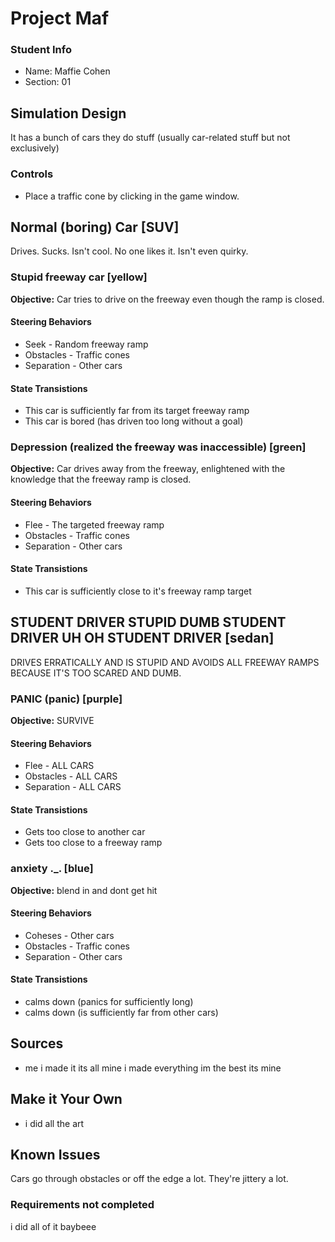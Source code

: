 # Project Maf

### Student Info

-   Name: Maffie Cohen
-   Section: 01

## Simulation Design

It has a bunch of cars they do stuff (usually car-related stuff but not exclusively)

### Controls

-   Place a traffic cone by clicking in the game window.

## Normal (boring) Car \[SUV\]

Drives. Sucks. Isn't cool. No one likes it. Isn't even quirky.

### Stupid freeway car \[yellow\]

**Objective:** Car tries to drive on the freeway even though the ramp is closed.

#### Steering Behaviors

- Seek - Random freeway ramp
- Obstacles - Traffic cones
- Separation - Other cars
   
#### State Transistions

- This car is sufficiently far from its target freeway ramp
- This car is bored (has driven too long without a goal)
   
### Depression (realized the freeway was inaccessible) \[green\]

**Objective:** Car drives away from the freeway, enlightened with the knowledge that the freeway ramp is closed.

#### Steering Behaviors

- Flee - The targeted freeway ramp
- Obstacles - Traffic cones
- Separation - Other cars
   
#### State Transistions

- This car is sufficiently close to it's freeway ramp target

## STUDENT DRIVER STUPID DUMB STUDENT DRIVER UH OH STUDENT DRIVER \[sedan\]

DRIVES ERRATICALLY AND IS STUPID AND AVOIDS ALL FREEWAY RAMPS BECAUSE IT'S TOO SCARED AND DUMB.

### PANIC (panic) \[purple\]

**Objective:** SURVIVE

#### Steering Behaviors

- Flee - ALL CARS
- Obstacles - ALL CARS
- Separation - ALL CARS
   
#### State Transistions

- Gets too close to another car
- Gets too close to a freeway ramp
   
### anxiety ._. \[blue\]

**Objective:** blend in and dont get hit

#### Steering Behaviors

- Coheses - Other cars 
- Obstacles - Traffic cones
- Separation - Other cars
   
#### State Transistions

- calms down (panics for sufficiently long)
- calms down (is sufficiently far from other cars)

## Sources

- me i made it its all mine i made everything im the best its mine

## Make it Your Own

- i did all the art

## Known Issues

Cars go through obstacles or off the edge a lot.
They're jittery a lot.

### Requirements not completed

i did all of it baybeee
